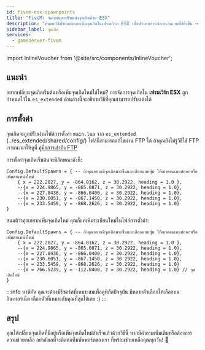 ```yaml
---
id: fivem-esx-spawnpoints
title: "FiveM: จัดการและปรับแต่งจุดเกิดด้วย ESX"
description: "ค้นพบวิธีปรับแต่งและเพิ่มจุดเกิดในเฟรมเวิร์ก ESX เพื่อประสบการณ์การเล่นเกมที่ดียิ่งขึ้น → เรียนรู้เพิ่มเติมตอนนี้"
sidebar_label: จุดเกิด
services:
  - gameserver-fivem
---
```


import InlineVoucher from '@site/src/components/InlineVoucher';

## แนะนำ

อยากเปลี่ยนจุดเกิดเริ่มต้นหรือเพิ่มจุดเกิดใหม่ใช่ไหม? การจัดการจุดเกิดใน **เฟรมเวิร์ก ESX** ถูกกำหนดไว้ใน `es_extended` ด้านล่างนี้จะอธิบายวิธีที่คุณสามารถปรับแต่งได้

<InlineVoucher />

## การตั้งค่า

จุดเกิดจะถูกปรับผ่านไฟล์การตั้งค่า `main.lua` จาก `es_extended` (../es_extended/shared/config/) ไฟล์นี้สามารถแก้ไขผ่าน FTP ได้ ถ้าคุณยังไม่รู้วิธีใช้ FTP เราแนะนำให้ดูที่ [คู่มือการเข้าถึง FTP](gameserver-ftpaccess.md)

การตั้งค่าจุดเกิดเริ่มต้นจะมีลักษณะดังนี้:

```
Config.DefaultSpawns = { -- ถ้าคุณอยากมีจุดเกิดมากขึ้นและเลือกแบบสุ่ม ให้เอาคอมเมนต์ออกหรือเพิ่มตำแหน่งใหม่
    { x = 222.2027, y = -864.0162, z = 30.2922, heading = 1.0 },
    --{x = 224.9865, y = -865.0871, z = 30.2922, heading = 1.0},
    --{x = 227.8436, y = -866.0400, z = 30.2922, heading = 1.0},
    --{x = 230.6051, y = -867.1450, z = 30.2922, heading = 1.0},
    --{x = 233.5459, y = -868.2626, z = 30.2922, heading = 1.0}
}
```

สมมติว่าคุณอยากเพิ่มจุดเกิดใหม่ คุณก็แค่เพิ่มระเบียนใหม่ในไฟล์การตั้งค่า:

```
Config.DefaultSpawns = { -- ถ้าคุณอยากมีจุดเกิดมากขึ้นและเลือกแบบสุ่ม ให้เอาคอมเมนต์ออกหรือเพิ่มตำแหน่งใหม่
    { x = 222.2027, y = -864.0162, z = 30.2922, heading = 1.0 },
    --{x = 224.9865, y = -865.0871, z = 30.2922, heading = 1.0},
    --{x = 227.8436, y = -866.0400, z = 30.2922, heading = 1.0},
    --{x = 230.6051, y = -867.1450, z = 30.2922, heading = 1.0},
    --{x = 233.5459, y = -868.2626, z = 30.2922, heading = 1.0}
    --{x = 766.5239, y = -112.0400, z = 30.2922, heading = 1.0} // จุดเกิดใหม่
}
```

:::info หาพิกัด
คุณจะต้องมีรีซอร์สที่เหมาะสมเพื่อดูพิกัดปัจจุบัน มีหลายตัวเลือกให้เลือกบนอินเทอร์เน็ต เลือกตัวที่เหมาะกับคุณที่สุดได้เลย :)
:::

## สรุป

คุณได้เปลี่ยนจุดเกิดที่มีอยู่หรือเพิ่มจุดเกิดใหม่สำเร็จแล้วด้วยวิธีนี้ หากมีคำถามเพิ่มเติมหรือต้องการความช่วยเหลือ อย่าลังเลที่จะติดต่อทีมซัพพอร์ตของเรา ที่พร้อมช่วยเหลือคุณทุกวัน! 🙂

<InlineVoucher />